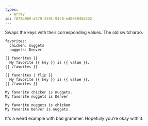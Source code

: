 ```yaml
---
types:
  - array
id: f874e969-d579-4501-9140-e4005945d302
---
```

Swaps the keys with their corresponding values. The old switcharoo.

```.language-yaml
favorites:
  chicken: nuggets
  nuggets: Denver
```

```
{{ favorites }}
  My favorite {{ key }} is {{ value }}.
{{ /favoites }}

{{ favorites | flip }}
  My favorite {{ key }} is {{ value }}.
{{ /favoites }}
```

```.language-output
My favorite chicken is nuggets.
My favorite nuggets is Denver

My favorite nuggets is chicken
My favorite Denver is nuggets.
```

It's a weird example with bad grammer. Hopefully you're okay with it.